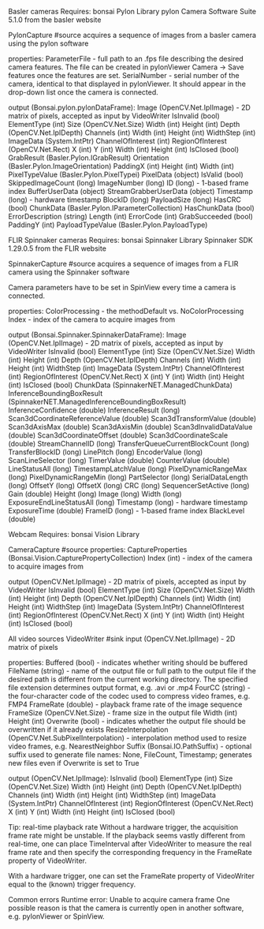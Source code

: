 Basler cameras
Requires:
bonsai Pylon Library
pylon Camera Software Suite 5.1.0 from the basler website

PylonCapture  #source
acquires a sequence of images from a basler camera using the pylon software

properties:
ParameterFile - full path to an .fps file describing the desired camera features. The file can be created in pylonViewer Camera -> Save features once the features are set.
SerialNumber - serial number of the camera, identical to that displayed in pylonViewer. It should appear in the drop-down list once the camera is connected.

output (Bonsai.pylon.pylonDataFrame):
Image (OpenCV.Net.IpIImage) - 2D matrix of pixels, accepted as input by VideoWriter
IsInvalid (bool)
ElementType (int)
Size (OpenCV.Net.Size)
Width (int)
Height (int)
Depth (OpenCV.Net.IpIDepth)
Channels (int)
Width (int)
Height (int)
WidthStep (int)
ImageData (System.IntPtr)
ChannelOfInterest (int)
RegionOfInterest (OpenCV.Net.Rect)
X (int)
Y (int)
Width (int)
Height (int)
IsClosed (bool)
GrabResult (Basler.Pylon.IGrabResult)
Orientation (Basler.Pylon.ImageOrientation)
PaddingX (int)
Height (int)
Width (int)
PixelTypeValue (Basler.Pylon.PixelTypei)
PixelData (object)
IsValid (bool)
SkippedImageCount (long)
ImageNumber (long)
ID (long) - 1-based frame index
BufferUserData (object)
StreamGrabberUserData (object)
Timestamp (long) - hardware timestamp
BlockID (long)
PayloadSize (long)
HasCRC (bool)
ChunkData (Basler.Pylon.IParameterCollection)
HasChunkData (bool)
ErrorDescription (string)
Length (int)
ErrorCode (int)
GrabSucceeded (bool)
PaddingY (int)
PayloadTypeValue (Basler.Pylon.PayloadType)

FLIR Spinnaker cameras
Requires:
bonsai Spinnaker Library
Spinnaker SDK 1.29.0.5 from the FLIR website

SpinnakerCapture #source
acquires a sequence of images from a FLIR camera using the Spinnaker software

Camera parameters have to be set in SpinView every time a camera is connected.

properties:
ColorProcessing - the methodDefault vs. NoColorProcessing
Index - index of the camera to acquire images from

output (Bonsai.Spinnaker.SpinnakerDataFrame):
Image (OpenCV.Net.IpIImage) - 2D matrix of pixels, accepted as input by VideoWriter
IsInvalid (bool)
ElementType (int)
Size (OpenCV.Net.Size)
Width (int)
Height (int)
Depth (OpenCV.Net.IpIDepth)
Channels (int)
Width (int)
Height (int)
WidthStep (int)
ImageData (System.IntPtr)
ChannelOfInterest (int)
RegionOfInterest (OpenCV.Net.Rect)
X (int)
Y (int)
Width (int)
Height (int)
IsClosed (bool)
ChunkData (SpinnakerNET.ManagedChunkData)
InferenceBoundingBoxResult (SpinnakerNET.ManagedInferenceBoundingBoxResult)
InferenceConfidence (double)
InferenceResult (long)
Scan3dCoordinateReferenceValue (double)
Scan3dTransformValue (double)
Scan3dAxisMax (double)
Scan3dAxisMin (double)
Scan3dInvalidDataValue (double)
Scan3dCoordinateOffset (double)
Scan3dCoordinateScale (double)
StreamChannelID (long)
TransferQueueCurrentBlockCount (long)
TransferBlockID (long)
LinePitch (long)
EncoderValue (long)
ScanLineSelector (long)
TimerValue (double)
CounterValue (double)
LineStatusAll (long)
TimestampLatchValue (long)
PixelDynamicRangeMax (long)
PixelDynamicRangeMin (long)
PartSelector (long)
SerialDataLength (long)
OffsetY (long)
OffsetX (long)
CRC (long)
SequencerSetActive (long)
Gain (double)
Height (long)
Image (long)
Width (long)
ExposureEndLineStatusAll (long)
Timestamp (long) - hardware timestamp
ExposureTime (double)
FrameID (long) - 1-based frame index
BlackLevel (double)

Webcam
Requires:
bonsai Vision Library

CameraCapture #source
properties:
CaptureProperties (Bonsai.Vision.CapturePropertyCollection)
Index (int) - index of the camera to acquire images from

output (OpenCV.Net.IpIImage) - 2D matrix of pixels, accepted as input by VideoWriter
 IsInvalid (bool)
ElementType (int)
Size (OpenCV.Net.Size)
Width (int)
Height (int)
Depth (OpenCV.Net.IpIDepth)
Channels (int)
Width (int)
Height (int)
WidthStep (int)
ImageData (System.IntPtr)
ChannelOfInterest (int)
RegionOfInterest (OpenCV.Net.Rect)
X (int)
Y (int)
Width (int)
Height (int)
IsClosed (bool)

All video sources
VideoWriter #sink
input (OpenCV.Net.IpIImage) - 2D matrix of pixels

properties:
Buffered (bool) - indicates whether writing should be buffered
FileName (string) - name of the output file or full path to the output file if the desired path is different from the current working directory. The specified file extension determines output format, e.g. .avi or .mp4
FourCC (string) - the four-character code of the codec used to compress video frames, e.g. FMP4
FrameRate (double) - playback frame rate of the image sequence
FrameSize (OpenCV.Net.Size) - frame size in the output file
Width (int)
Height (int)
Overwrite (bool) - indicates whether the output file should be overwritten if it already exists
ResizeInterpolation (OpenCV.Net.SubPixelInterpolation) - interpolation method used to resize video frames, e.g. NearestNeighbor
Suffix (Bonsai.IO.PathSuffix) - optional suffix used to generate file names: None, FileCount, Timestamp; generates new files even if Overwrite is set to True

output (OpenCV.Net.IpIImage):
 IsInvalid (bool)
ElementType (int)
Size (OpenCV.Net.Size)
Width (int)
Height (int)
Depth (OpenCV.Net.IpIDepth)
Channels (int)
Width (int)
Height (int)
WidthStep (int)
ImageData (System.IntPtr)
ChannelOfInterest (int)
RegionOfInterest (OpenCV.Net.Rect)
X (int)
Y (int)
Width (int)
Height (int)
IsClosed (bool)

Tip: real-time playback rate
Without a hardware trigger, the acquisition frame rate might be unstable. If the playback seems vastly different from real-time, one can place TimeInterval after VideoWriter to measure the real frame rate and then specify the corresponding frequency in the FrameRate property of VideoWriter.

With a hardware trigger, one can set the FrameRate property of VideoWriter equal to the (known) trigger frequency.

Common errors
Runtime error: Unable to acquire camera frame
One possible reason is that the camera is currently open in another software, e.g. pylonViewer or SpinView.